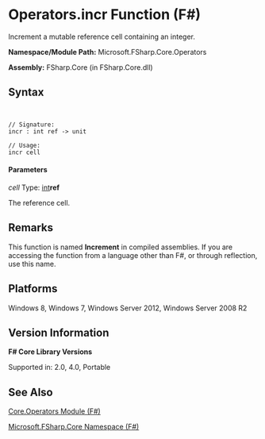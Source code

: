 # Operators.incr Function (F#)

Increment a mutable reference cell containing an integer.

**Namespace/Module Path:** Microsoft.FSharp.Core.Operators

**Assembly:** FSharp.Core (in FSharp.Core.dll)


## Syntax


```


// Signature:
incr : int ref -> unit

// Usage:
incr cell

```



#### Parameters
*cell*
Type: [int](http://msdn.microsoft.com/en-us/library/025d5455-3622-4ea5-9573-3ecbd4ee1375)**ref**


The reference cell.




## Remarks
This function is named **Increment** in compiled assemblies. If you are accessing the function from a language other than F#, or through reflection, use this name.


## Platforms
Windows 8, Windows 7, Windows Server 2012, Windows Server 2008 R2


## Version Information
**F# Core Library Versions**

Supported in: 2.0, 4.0, Portable




## See Also
[Core.Operators Module &#40;F&#35;&#41;](Core.Operators-Module-%28FSharp%29.md)

[Microsoft.FSharp.Core Namespace &#40;F&#35;&#41;](Microsoft.FSharp.Core-Namespace-%28FSharp%29.md)

